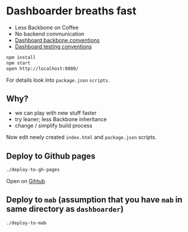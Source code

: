 # Dashboarder breaths fast

- Less Backbone on Coffee
- No backend communication
- [Dashboard backbone conventions](doc/backbone_conventions.md)
- [Dashboard testing conventions](doc/testing_conventions.md)

```sh
npm install
npm start
open http://localhost:8080/
```

For details look into `package.json` `scripts`.

## Why?

- we can play with new stuff faster
- try leaner; less Backbone inheritance
- change / simplify build process

Now edit newly created `index.html` and `package.json` scripts.

## Deploy to Github pages

```sh
./deploy-to-gh-pages
```

Open on [Gihtub](http://celtra.github.io/dashboarder/public/audience_builder/)

## Deploy to `mab` (assumption that you have `mab` in same directory as `dashboarder`)

```sh
./deploy-to-mab
```
